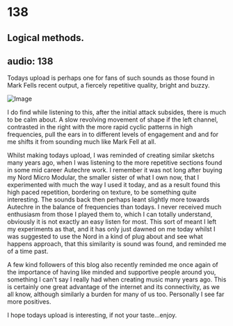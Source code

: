 # 138
## Logical methods.
audio: 138
---

Todays upload is perhaps one for fans of such sounds as those found in Mark Fells recent output, a fiercely repetitive quality, bright and buzzy.

![Image](/assets/img/Snd-138.jpg)

I do find while listening to this, after the initial attack subsides, there is much to be calm about. A slow revolving movement of shape if the left channel, contrasted in the right with the more rapid cyclic patterns in high frequencies, pull the ears in to different levels of engagement and and for me shifts it from sounding much like Mark Fell at all.

Whilst making todays upload, I was reminded of creating similar sketchs many years ago, when I was listening to the more repetitive sections found in some mid career Autechre work. I remember it was not long after buying my Nord Micro Modular, the smaller sister of what I own now, that I experimented with much the way I used it today, and as a result found this high paced repetition, bordering on texture, to be something quite interesting. The sounds back then perhaps leant slightly more towards Autechre in the balance of frequencies than todays. I never received much enthusiasm from those I played them to, which I can totally understand, obviously it is not exactly an easy listen for most. This sort of meant I left my experiments as that, and it has only just dawned on me today whilst I was suggested to use the Nord in a kind of plug about and see what happens approach, that this similarity is sound was found, and reminded me of a time past.

A few kind followers of this blog also recently reminded me once again of the importance of having like minded and supportive people around you, something I can't say I really had when creating music many years ago. This is certainly one great advantage of the internet and its connectivity, as we all know, although similarly a burden for many of us too. Personally I see far more positives.

I hope todays upload is interesting, if not your taste…enjoy.